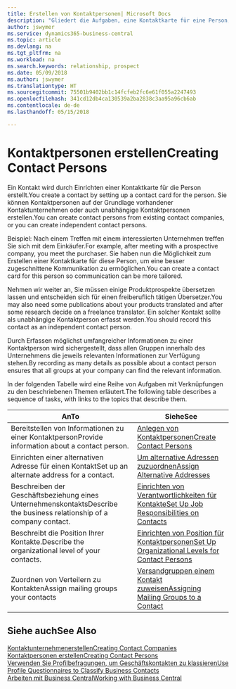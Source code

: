 ```yaml
---
title: Erstellen von Kontaktpersonen| Microsoft Docs
description: "Gliedert die Aufgaben, eine Kontaktkarte für eine Person, z. B. einen Interessenten oder einen Lieferanten zu erstellen und hilft, die Beziehung zu definieren und Kommunikationen anzupassen."
author: jswymer
ms.service: dynamics365-business-central
ms.topic: article
ms.devlang: na
ms.tgt_pltfrm: na
ms.workload: na
ms.search.keywords: relationship, prospect
ms.date: 05/09/2018
ms.author: jswymer
ms.translationtype: HT
ms.sourcegitcommit: 75501b9402bb1c14fcfeb2fc6e61f055a2247493
ms.openlocfilehash: 341cd12db4ca130539a2ba2838c3aa95a96cb6ab
ms.contentlocale: de-de
ms.lasthandoff: 05/15/2018

---
```

# <a name="creating-contact-persons"></a><span data-ttu-id="dd0e9-103">Kontaktpersonen erstellen</span><span class="sxs-lookup"><span data-stu-id="dd0e9-103">Creating Contact Persons</span></span>
<span data-ttu-id="dd0e9-104">Ein Kontakt wird durch Einrichten einer Kontaktkarte für die Person erstellt.</span><span class="sxs-lookup"><span data-stu-id="dd0e9-104">You create a contact by setting up a contact card for the person.</span></span> <span data-ttu-id="dd0e9-105">Sie können Kontaktpersonen auf der Grundlage vorhandener Kontaktunternehmen oder auch unabhängige Kontaktpersonen erstellen.</span><span class="sxs-lookup"><span data-stu-id="dd0e9-105">You can create contact persons from existing contact companies, or you can create independent contact persons.</span></span>

<span data-ttu-id="dd0e9-106">Beispiel: Nach einem Treffen mit einem interessierten Unternehmen treffen Sie sich mit dem Einkäufer.</span><span class="sxs-lookup"><span data-stu-id="dd0e9-106">For example, after meeting with a prospective company, you meet the purchaser.</span></span> <span data-ttu-id="dd0e9-107">Sie haben nun die Möglichkeit zum Erstellen einer Kontaktkarte für diese Person, um eine besser zugeschnittene Kommunikation zu ermöglichen.</span><span class="sxs-lookup"><span data-stu-id="dd0e9-107">You can create a contact card for this person so communication can be more tailored.</span></span>

<span data-ttu-id="dd0e9-108">Nehmen wir weiter an, Sie müssen einige Produktprospekte übersetzen lassen und entscheiden sich für einen freiberuflich tätigen Übersetzer.</span><span class="sxs-lookup"><span data-stu-id="dd0e9-108">You may also need some publications about your products translated and after some research decide on a freelance translator.</span></span> <span data-ttu-id="dd0e9-109">Ein solcher Kontakt sollte als unabhängige Kontaktperson erfasst werden.</span><span class="sxs-lookup"><span data-stu-id="dd0e9-109">You should record this contact as an independent contact person.</span></span>

<span data-ttu-id="dd0e9-110">Durch Erfassen möglichst umfangreicher Informationen zu einer Kontaktperson wird sichergestellt, dass allen Gruppen innerhalb des Unternehmens die jeweils relevanten Informationen zur Verfügung stehen.</span><span class="sxs-lookup"><span data-stu-id="dd0e9-110">By recording as many details as possible about a contact person ensures that all groups at your company can find the relevant information.</span></span>

<span data-ttu-id="dd0e9-111">In der folgenden Tabelle wird eine Reihe von Aufgaben mit Verknüpfungen zu den beschriebenen Themen erläutert.</span><span class="sxs-lookup"><span data-stu-id="dd0e9-111">The following table describes a sequence of tasks, with links to the topics that describe them.</span></span>

| <span data-ttu-id="dd0e9-112">An</span><span class="sxs-lookup"><span data-stu-id="dd0e9-112">To</span></span> | <span data-ttu-id="dd0e9-113">Siehe</span><span class="sxs-lookup"><span data-stu-id="dd0e9-113">See</span></span> |
| --- | --- |
| <span data-ttu-id="dd0e9-114">Bereitstellen von Informationen zu einer Kontaktperson</span><span class="sxs-lookup"><span data-stu-id="dd0e9-114">Provide information about a contact person.</span></span> |[<span data-ttu-id="dd0e9-115">Anlegen von Kontaktpersonen</span><span class="sxs-lookup"><span data-stu-id="dd0e9-115">Create Contact Persons</span></span>](marketing-how-create-contact-persons.md) |
| <span data-ttu-id="dd0e9-116">Einrichten einer alternativen Adresse für einen Kontakt</span><span class="sxs-lookup"><span data-stu-id="dd0e9-116">Set up an alternate address for a contact.</span></span> |[<span data-ttu-id="dd0e9-117">Um alternative Adressen zuzuordnen</span><span class="sxs-lookup"><span data-stu-id="dd0e9-117">Assign Alternative Addresses</span></span>](marketing-how-assign-alternate-address.md) |
| <span data-ttu-id="dd0e9-118">Beschreiben der Geschäftsbeziehung eines Unternehmenskontakts</span><span class="sxs-lookup"><span data-stu-id="dd0e9-118">Describe the business relationship of a company contact.</span></span> |[<span data-ttu-id="dd0e9-119">Einrichten von Verantwortlichkeiten für Kontakte</span><span class="sxs-lookup"><span data-stu-id="dd0e9-119">Set Up Job Responsibilities on Contacts</span></span>](marketing-job-responsibilities.md) |
| <span data-ttu-id="dd0e9-120">Beschreibt die Position Ihrer Kontakte.</span><span class="sxs-lookup"><span data-stu-id="dd0e9-120">Describe the organizational level of your contacts.</span></span> |[<span data-ttu-id="dd0e9-121">Einrichten von Position für Kontaktpersonen</span><span class="sxs-lookup"><span data-stu-id="dd0e9-121">Set Up Organizational Levels for Contact Persons</span></span>](marketing-organizational-levels.md) |
| <span data-ttu-id="dd0e9-122">Zuordnen von Verteilern zu Kontakten</span><span class="sxs-lookup"><span data-stu-id="dd0e9-122">Assign mailing groups your contacts</span></span> |[<span data-ttu-id="dd0e9-123">Versandgruppen einem Kontakt zuweisen</span><span class="sxs-lookup"><span data-stu-id="dd0e9-123">Assigning Mailing Groups to a Contact</span></span>](marketing-mailing-groups.md) |

## <a name="see-also"></a><span data-ttu-id="dd0e9-124">Siehe auch</span><span class="sxs-lookup"><span data-stu-id="dd0e9-124">See Also</span></span>
[<span data-ttu-id="dd0e9-125">Kontaktunternehmenerstellen</span><span class="sxs-lookup"><span data-stu-id="dd0e9-125">Creating Contact Companies</span></span>](marketing-create-contact-companies.md)  
[<span data-ttu-id="dd0e9-126">Kontaktpersonen erstellen</span><span class="sxs-lookup"><span data-stu-id="dd0e9-126">Creating Contact Persons</span></span>](marketing-create-contact-persons.md)  
[<span data-ttu-id="dd0e9-127">Verwenden Sie Profilbefragungen, um Geschäftskontakten zu klassieren</span><span class="sxs-lookup"><span data-stu-id="dd0e9-127">Use Profile Questionnaires to Classify Business Contacts</span></span>](marketing-create-contact-profile-questionnaire.md)  
[<span data-ttu-id="dd0e9-128">Arbeiten mit  Business Central</span><span class="sxs-lookup"><span data-stu-id="dd0e9-128">Working with Business Central</span></span>](ui-work-product.md)

